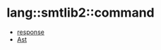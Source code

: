 # lang::smtlib2::command


   * [response](Library/lang/smtlib2/command/response)
   * [Ast](Library/lang/smtlib2/command/Ast.md)